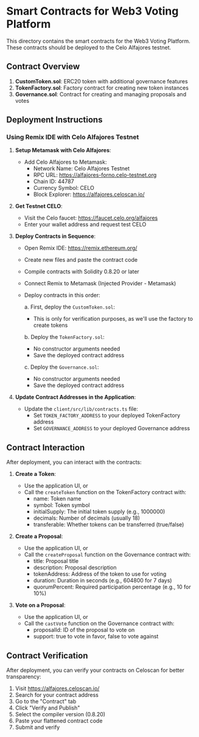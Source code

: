 # Smart Contracts for Web3 Voting Platform

This directory contains the smart contracts for the Web3 Voting Platform. These contracts should be deployed to the Celo Alfajores testnet.

## Contract Overview

1. **CustomToken.sol**: ERC20 token with additional governance features
2. **TokenFactory.sol**: Factory contract for creating new token instances
3. **Governance.sol**: Contract for creating and managing proposals and votes

## Deployment Instructions

### Using Remix IDE with Celo Alfajores Testnet

1. **Setup Metamask with Celo Alfajores**:
   - Add Celo Alfajores to Metamask:
     - Network Name: Celo Alfajores Testnet
     - RPC URL: https://alfajores-forno.celo-testnet.org
     - Chain ID: 44787
     - Currency Symbol: CELO
     - Block Explorer: https://alfajores.celoscan.io/

2. **Get Testnet CELO**:
   - Visit the Celo faucet: https://faucet.celo.org/alfajores
   - Enter your wallet address and request test CELO

3. **Deploy Contracts in Sequence**:
   - Open Remix IDE: https://remix.ethereum.org/
   - Create new files and paste the contract code
   - Compile contracts with Solidity 0.8.20 or later
   - Connect Remix to Metamask (Injected Provider - Metamask)
   - Deploy contracts in this order:

     a. First, deploy the `CustomToken.sol`:
        - This is only for verification purposes, as we'll use the factory to create tokens

     b. Deploy the `TokenFactory.sol`:
        - No constructor arguments needed
        - Save the deployed contract address

     c. Deploy the `Governance.sol`:
        - No constructor arguments needed
        - Save the deployed contract address

4. **Update Contract Addresses in the Application**:
   - Update the `client/src/lib/contracts.ts` file:
     - Set `TOKEN_FACTORY_ADDRESS` to your deployed TokenFactory address
     - Set `GOVERNANCE_ADDRESS` to your deployed Governance address

## Contract Interaction

After deployment, you can interact with the contracts:

1. **Create a Token**:
   - Use the application UI, or
   - Call the `createToken` function on the TokenFactory contract with:
     - name: Token name
     - symbol: Token symbol
     - initialSupply: The initial token supply (e.g., 1000000)
     - decimals: Number of decimals (usually 18)
     - transferable: Whether tokens can be transferred (true/false)

2. **Create a Proposal**:
   - Use the application UI, or
   - Call the `createProposal` function on the Governance contract with:
     - title: Proposal title
     - description: Proposal description
     - tokenAddress: Address of the token to use for voting
     - duration: Duration in seconds (e.g., 604800 for 7 days)
     - quorumPercent: Required participation percentage (e.g., 10 for 10%)

3. **Vote on a Proposal**:
   - Use the application UI, or
   - Call the `castVote` function on the Governance contract with:
     - proposalId: ID of the proposal to vote on
     - support: true to vote in favor, false to vote against

## Contract Verification

After deployment, you can verify your contracts on Celoscan for better transparency:

1. Visit https://alfajores.celoscan.io/
2. Search for your contract address
3. Go to the "Contract" tab
4. Click "Verify and Publish"
5. Select the compiler version (0.8.20)
6. Paste your flattened contract code
7. Submit and verify
